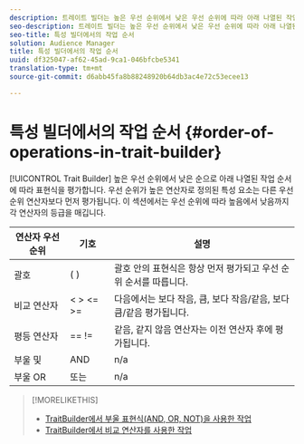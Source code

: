 ```yaml
---
description: 트레이트 빌더는 높은 우선 순위에서 낮은 우선 순위에 따라 아래 나열된 작업 순서에 따라 표현식을 평가합니다. 우선 순위가 높은 연산자로 정의된 특성 요소는 다른 우선 순위 연산자보다 먼저 평가됩니다. 이 섹션에서는 우선 순위에 따라 높음에서 낮음까지 각 연산자의 등급을 매깁니다.
seo-description: 트레이트 빌더는 높은 우선 순위에서 낮은 우선 순위에 따라 아래 나열된 작업 순서에 따라 표현식을 평가합니다. 우선 순위가 높은 연산자로 정의된 특성 요소는 다른 우선 순위 연산자보다 먼저 평가됩니다. 이 섹션에서는 우선 순위에 따라 높음에서 낮음까지 각 연산자의 등급을 매깁니다.
seo-title: 특성 빌더에서의 작업 순서
solution: Audience Manager
title: 특성 빌더에서의 작업 순서
uuid: df325047-af62-45ad-9ca1-046bfcbe5341
translation-type: tm+mt
source-git-commit: d6abb45fa8b88248920b64db3ac4e72c53ecee13

---
```



# 특성 빌더에서의 작업 순서 {#order-of-operations-in-trait-builder}

[!UICONTROL Trait Builder] 높은 우선 순위에서 낮은 순으로 아래 나열된 작업 순서에 따라 표현식을 평가합니다. 우선 순위가 높은 연산자로 정의된 특성 요소는 다른 우선 순위 연산자보다 먼저 평가됩니다. 이 섹션에서는 우선 순위에 따라 높음에서 낮음까지 각 연산자의 등급을 매깁니다.

<!-- c_tb_operator_precedence.xml -->

<table id="table_F0FA45B652C7464B90D35526817110FF"> 
 <thead> 
  <tr> 
   <th colname="col1" class="entry"> 연산자 우선 순위 </th> 
   <th colname="col2" class="entry"> 기호 </th> 
   <th colname="col3" class="entry"> 설명 </th> 
  </tr> 
 </thead>
 <tbody> 
  <tr> 
   <td colname="col1"> 괄호 </td> 
   <td colname="col2"> ( ) </td> 
   <td colname="col3"> 괄호 안의 표현식은 항상 먼저 평가되고 우선 순위 순서를 따릅니다. </td> 
  </tr> 
  <tr> 
   <td colname="col1"> 비교 연산자 </td> 
   <td colname="col2"> &lt; &gt; &lt;= &gt;= </td> 
   <td colname="col3"> 다음에서는 보다 작음, 큼, 보다 작음/같음, 보다 큼/같음 평가됩니다. </td> 
  </tr> 
  <tr> 
   <td colname="col1"> 평등 연산자 </td> 
   <td colname="col2"> == != </td> 
   <td colname="col3"> 같음, 같지 않음 연산자는 이전 연산자 후에 평가됩니다. </td> 
  </tr> 
  <tr> 
   <td colname="col1">부울 <span class="wintitle"> 및</span> </td> 
   <td colname="col2"><span class="wintitle"> AND</span> </td> 
   <td colname="col3" morerows="1"> n/a </td> 
  </tr> 
  <tr> 
   <td colname="col1">부울 <span class="wintitle"> OR</span> </td> 
   <td colname="col2"><span class="wintitle"> 또는</span> </td> 
   <td colname="col3" morerows="1"> n/a </td> 
  </tr> 
 </tbody>
</table>

>[!MORELIKETHIS]
>
>* [TraitBuilder에서 부울 표현식(AND, OR, NOT)을 사용한 작업](../../reference/boolean-expressions-tsb.md)
>* [TraitBuilder에서 비교 연산자를 사용한 작업](../../features/traits/trait-comparison-operators.md)

